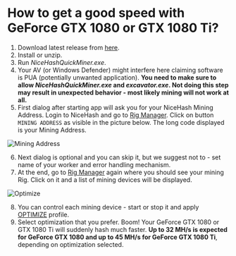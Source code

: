 # How to get a good speed with GeForce GTX 1080 or GTX 1080 Ti?

1. Download latest release from [here](https://github.com/nicehash/NiceHashQuickMiner/releases).
2. Install or unzip.
3. Run _NiceHashQuickMiner.exe_.
4. Your AV (or Windows Defender) might interfere here claiming software is PUA (potentially unwanted application). **You need to make sure to allow _NiceHashQuickMiner.exe_ and _excavator.exe_. Not doing this step may result in unexpected behavior - most likely mining will not work at all.**
5. First dialog after starting app will ask you for your NiceHash Mining Address. Login to NiceHash and go to [Rig Manager](https://www.nicehash.com/my/mining/rigs). Click on button `MINING ADDRESS` as visible in the picture below. The long code displayed is your Mining Address.

![Mining Address](https://github.com/nicehash/NiceHashQuickMiner/blob/main/images/miningaddr.png?raw=true)

6. Next dialog is optional and you can skip it, but we suggest not to - set name of your worker and error handling mechanism.
7. At the end, go to [Rig Manager](https://www.nicehash.com/my/mining/rigs) again where you should see your mining Rig. Click on it and a list of mining devices will be displayed.

![Optimize](https://github.com/nicehash/NiceHashQuickMiner/raw/main/images/optimize_button.png?raw=true)

8. You can control each mining device - start or stop it and apply [OPTIMIZE](https://github.com/nicehash/NiceHashQuickMiner/wiki/One-click-Optimizations) profile.
9. Select optimization that you prefer. Boom! Your GeForce GTX 1080 or GTX 1080 Ti will suddenly hash much faster. **Up to 32 MH/s is expected for GeForce GTX 1080 and up to 45 MH/s for GeForce GTX 1080 Ti**, depending on optimization selected.